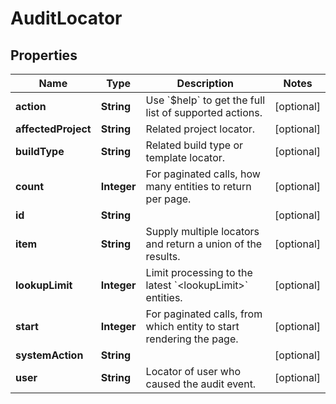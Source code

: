 
# AuditLocator

## Properties
Name | Type | Description | Notes
------------ | ------------- | ------------- | -------------
**action** | **String** | Use &#x60;$help&#x60; to get the full list of supported actions. |  [optional]
**affectedProject** | **String** | Related project locator. |  [optional]
**buildType** | **String** | Related build type or template locator. |  [optional]
**count** | **Integer** | For paginated calls, how many entities to return per page. |  [optional]
**id** | **String** |  |  [optional]
**item** | **String** | Supply multiple locators and return a union of the results. |  [optional]
**lookupLimit** | **Integer** | Limit processing to the latest &#x60;&lt;lookupLimit&gt;&#x60; entities. |  [optional]
**start** | **Integer** | For paginated calls, from which entity to start rendering the page. |  [optional]
**systemAction** | **String** |  |  [optional]
**user** | **String** | Locator of user who caused the audit event. |  [optional]



